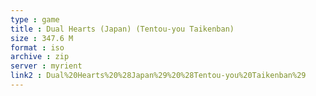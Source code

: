 ```yaml
---
type : game
title : Dual Hearts (Japan) (Tentou-you Taikenban)
size : 347.6 M
format : iso
archive : zip
server : myrient
link2 : Dual%20Hearts%20%28Japan%29%20%28Tentou-you%20Taikenban%29
---
```

